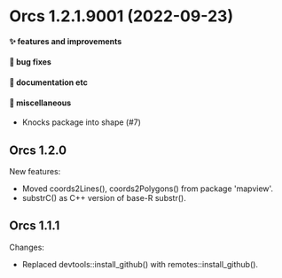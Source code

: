 # Orcs 1.2.1.9001 (2022-09-23)

#### ✨ features and improvements

#### 🐛 bug fixes

#### 💬 documentation etc

#### 🍬 miscellaneous

  * Knocks package into shape (#7)


## Orcs 1.2.0

New features:

  * Moved coords2Lines(), coords2Polygons() from package 'mapview'.
  * substrC() as C++ version of base-R substr().


## Orcs 1.1.1

Changes:

  * Replaced devtools::install_github() with remotes::install_github().
